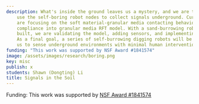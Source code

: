 ```yaml
---
description: What's inside the ground leaves us a mystery, and we are trying to
    use the self-boring robot nodes to collect signals underground. Currently, we
    are focusing on the soft material-granular media contacting behavior, adding material
    compliance into granular media RFT model. With a sand-burrowing robot platform
    built, we are validating the model, adding sensors, and implementing control.
    As a final goal, a series of self-burrowing digging robots will be created, enabling
    us to sense underground environments with minimal human intervention.
funding: "This work was supported by NSF Award #1841574"
image: /assets/images/research/boring.png
key: misc
publish: x
students: Shawn (Dongting) Li
title: Signals in the Soil
---
```


Funding: This work was supported by [NSF Award #1841574](https://www.nsf.gov/awardsearch/showAward?AWD_ID=1841574)